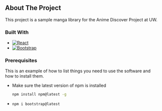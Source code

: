 <!-- ABOUT THE PROJECT -->
## About The Project
This project is a sample manga library for the Anime Discover Project at UW.
  
### Built With
* [![React][React.js]][React-url]
* [![Bootstrap][Bootstrap.com]][Bootstrap-url]


### Prerequisites

This is an example of how to list things you need to use the software and how to install them.
* Make sure the latest version of npm is installed
  ```sh
  npm install npm@latest -g
  ```
*
  ```sh
  npm i bootstrap@latest
  ```
[React.js]: https://img.shields.io/badge/React-20232A?style=for-the-badge&logo=react&logoColor=61DAFB
[React-url]: https://reactjs.org/
[Bootstrap.com]: https://img.shields.io/badge/Bootstrap-563D7C?style=for-the-badge&logo=bootstrap&logoColor=white
[Bootstrap-url]: https://getbootstrap.com
